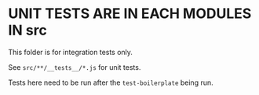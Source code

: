 # UNIT TESTS ARE IN EACH MODULES IN src

This folder is for integration tests only.

See `src/**/__tests__/*.js` for unit tests.

Tests here need to be run after the `test-boilerplate` being run.
